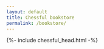 ```yaml
---
layout: default
title: Chessful bookstore
permalink: /bookstore/
---
```

{%- include chessful_head.html -%}
